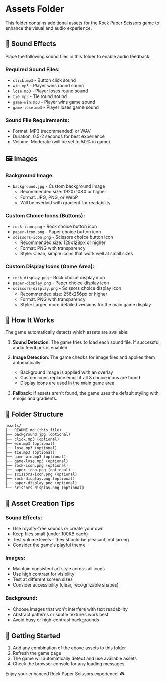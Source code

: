 # Assets Folder

This folder contains additional assets for the Rock Paper Scissors game to enhance the visual and audio experience.

## 🎵 Sound Effects

Place the following sound files in this folder to enable audio feedback:

### Required Sound Files:
- `click.mp3` - Button click sound
- `win.mp3` - Player wins round sound
- `lose.mp3` - Player loses round sound  
- `tie.mp3` - Tie round sound
- `game-win.mp3` - Player wins game sound
- `game-lose.mp3` - Player loses game sound

### Sound File Requirements:
- Format: MP3 (recommended) or WAV
- Duration: 0.5-2 seconds for best experience
- Volume: Moderate (will be set to 50% in game)

## 🖼️ Images

### Background Image:
- `background.jpg` - Custom background image
  - Recommended size: 1920x1080 or higher
  - Format: JPG, PNG, or WebP
  - Will be overlaid with gradient for readability

### Custom Choice Icons (Buttons):
- `rock-icon.png` - Rock choice button icon
- `paper-icon.png` - Paper choice button icon  
- `scissors-icon.png` - Scissors choice button icon
  - Recommended size: 128x128px or higher
  - Format: PNG with transparency
  - Style: Clean, simple icons that work well at small sizes

### Custom Display Icons (Game Area):
- `rock-display.png` - Rock choice display icon
- `paper-display.png` - Paper choice display icon
- `scissors-display.png` - Scissors choice display icon
  - Recommended size: 256x256px or higher
  - Format: PNG with transparency
  - Style: Larger, more detailed versions for the main game display

## 🔧 How It Works

The game automatically detects which assets are available:

1. **Sound Detection**: The game tries to load each sound file. If successful, audio feedback is enabled.

2. **Image Detection**: The game checks for image files and applies them automatically:
   - Background image is applied with an overlay
   - Custom icons replace emoji if all 3 choice icons are found
   - Display icons are used in the main game area

3. **Fallback**: If assets aren't found, the game uses the default styling with emojis and gradients.

## 📁 Folder Structure

```
assets/
├── README.md (this file)
├── background.jpg (optional)
├── click.mp3 (optional)
├── win.mp3 (optional)
├── lose.mp3 (optional)
├── tie.mp3 (optional)
├── game-win.mp3 (optional)
├── game-lose.mp3 (optional)
├── rock-icon.png (optional)
├── paper-icon.png (optional)
├── scissors-icon.png (optional)
├── rock-display.png (optional)
├── paper-display.png (optional)
└── scissors-display.png (optional)
```

## 🎨 Asset Creation Tips

### Sound Effects:
- Use royalty-free sounds or create your own
- Keep files small (under 100KB each)
- Test volume levels - they should be pleasant, not jarring
- Consider the game's playful theme

### Images:
- Maintain consistent art style across all icons
- Use high contrast for visibility
- Test at different screen sizes
- Consider accessibility (clear, recognizable shapes)

### Background:
- Choose images that won't interfere with text readability
- Abstract patterns or subtle textures work best
- Avoid busy or high-contrast backgrounds

## 🚀 Getting Started

1. Add any combination of the above assets to this folder
2. Refresh the game page
3. The game will automatically detect and use available assets
4. Check the browser console for any loading messages

Enjoy your enhanced Rock Paper Scissors experience! 🎮
